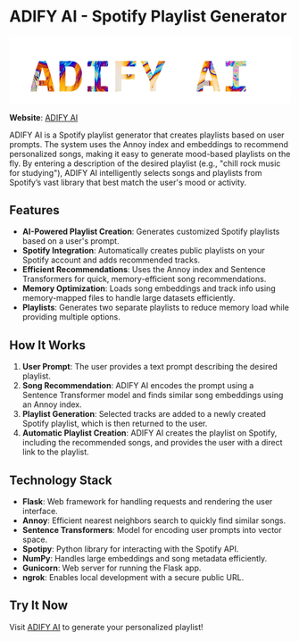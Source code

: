 # ADIFY AI - Spotify Playlist Generator

![ADIFY AI Logo](assets/logo.png)

**Website**: [ADIFY AI](http://adify.pro/)

ADIFY AI is a Spotify playlist generator that creates playlists based on user prompts. The system uses the Annoy index and embeddings to recommend personalized songs, making it easy to generate mood-based playlists on the fly. By entering a description of the desired playlist (e.g., "chill rock music for studying"), ADIFY AI intelligently selects songs and playlists from Spotify’s vast library that best match the user's mood or activity.

## Features
- **AI-Powered Playlist Creation**: Generates customized Spotify playlists based on a user's prompt.
- **Spotify Integration**: Automatically creates public playlists on your Spotify account and adds recommended tracks.
- **Efficient Recommendations**: Uses the Annoy index and Sentence Transformers for quick, memory-efficient song recommendations.
- **Memory Optimization**: Loads song embeddings and track info using memory-mapped files to handle large datasets efficiently.
- **Playlists**: Generates two separate playlists to reduce memory load while providing multiple options.

## How It Works
1. **User Prompt**: The user provides a text prompt describing the desired playlist.
2. **Song Recommendation**: ADIFY AI encodes the prompt using a Sentence Transformer model and finds similar song embeddings using an Annoy index.
3. **Playlist Generation**: Selected tracks are added to a newly created Spotify playlist, which is then returned to the user.
4. **Automatic Playlist Creation**: ADIFY AI creates the playlist on Spotify, including the recommended songs, and provides the user with a direct link to the playlist.

## Technology Stack
- **Flask**: Web framework for handling requests and rendering the user interface.
- **Annoy**: Efficient nearest neighbors search to quickly find similar songs.
- **Sentence Transformers**: Model for encoding user prompts into vector space.
- **Spotipy**: Python library for interacting with the Spotify API.
- **NumPy**: Handles large embeddings and song metadata efficiently.
- **Gunicorn**: Web server for running the Flask app.
- **ngrok**: Enables local development with a secure public URL.

## Try It Now
Visit [ADIFY AI](http://adify.pro/) to generate your personalized playlist!
